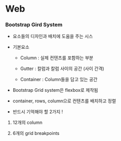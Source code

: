 # Web

### Bootstrap Gird System

- 요소들의 디자인과 배치에 도움을 주는 시스

- 기본요소
  
  - Column : 실제 컨텐츠를 포함하는 부분
  
  - Gutter : 칼럼과 칼럼 사이의 공간 (사이 간격)
  
  - Container : Column들을 담고 있는 공간

-  Bootstrap Grid system은 flexbox로 제작됨

-  container, rows, column으로 컨텐츠를 배치하고 정렬

-  반드시 기억해야 할 2가지 !
  
  1. 12개의 column
  
  2.  6개의 grid breakpoints
